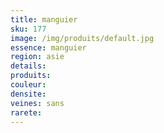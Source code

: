 ```yaml
---
title: manguier
sku: 177
image: /img/produits/default.jpg
essence: manguier
region: asie
details: 
produits:
couleur: 
densite: 
veines: sans
rarete: 
---
```

